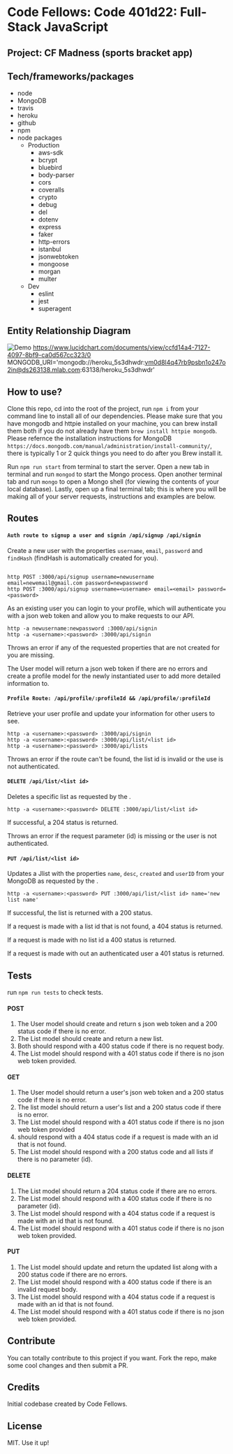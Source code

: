 # Code Fellows: Code 401d22: Full-Stack JavaScript

## Project: CF Madness (sports bracket app)




## Tech/frameworks/packages

- node 
- MongoDB
- travis
- heroku
- github
- npm
- node packages
  - Production
    - aws-sdk
    - bcrypt
    - bluebird
    - body-parser 
    - cors
    - coveralls
    - crypto 
    - debug 
    - del 
    - dotenv 
    - express 
    - faker 
    - http-errors 
    - istanbul 
    - jsonwebtoken 
    - mongoose 
    - morgan
    - multer 
  - Dev
    - eslint
    - jest
    - superagent

## Entity Relationship Diagram

![Demo](./public/img/erd.png)
https://www.lucidchart.com/documents/view/ccfd14a4-7127-4097-8bf9-ca0d567cc323/0
MONGODB_URI='mongodb://heroku_5s3dhwdr:vm0d8l4q47rb9psbn1o247o2in@ds263138.mlab.com:63138/heroku_5s3dhwdr'


## How to use?
Clone this repo, cd into the root of the project, run `npm i` from your command line to install all of our dependencies. Please make sure that you have mongodb and httpie installed on your machine, you can brew install them both if you do not already have them `brew install httpie mongodb`. Please refernce the installation instructions for MongoDB `https://docs.mongodb.com/manual/administration/install-community/`, there is typically 1 or 2 quick things you need to do after you Brew install it. 

Run `npm run start` from terminal to start the server. Open a new tab in terminal and run `mongod` to start the Mongo process. Open another terminal tab and run `mongo` to open a Mongo shell (for viewing the contents of your local database). Lastly, open up a final terminal tab; this is where you will be making all of your server requests, instructions and examples are below.

## Routes

#### `Auth route to signup a user and signin /api/signup /api/signin`

Create a new  user with the properties `username`, `email`, `password` and `findHash` (findHash is automatically created for you).

```

http POST :3000/api/signup username=newusername email=newemail@gmail.com password=newpassword
http POST :3000/api/signup username=<username> email=<email> password=<password>
```

As an existing user you can login to your profile, which will authenticate you with a json web token and allow you to make requests to our API.

```
http -a newusername:newpassword :3000/api/signin
http -a <username>:<password> :3000/api/signin

```

Throws an error if any of the requested properties that are not created for you are missing.

The User model will return a json web token if there are no errors and create a profile model for the newly instantiated user to add more detailed information to.

#### `Profile Route: /api/profile/:profileId && /api/profile/:profileId`

Retrieve your user profile and update your information for other users to see.

```
http -a <username>:<password> :3000/api/signin
http -a <username>:<password> :3000/api/list/<list id>
http -a <username>:<password> :3000/api/lists
```

Throws an error if the route can't be found, the list id is invalid or the use is not authenticated.

#### `DELETE /api/list/<list id>`

Deletes a specific list as requested by the <list id>.

```
http -a <username>:<password> DELETE :3000/api/list/<list id>
```

If successful, a 204 status is returned.

Throws an error if the request parameter (id) is missing or the user is not authenticated.


#### `PUT /api/list/<list id>`

Updates a Jlist with the properties `name`, `desc`, `created` and `userID` from your MongoDB as requested by the <list id>.

```
http -a <username>:<password> PUT :3000/api/list/<list id> name='new list name'
```

If successful, the list is returned with a 200 status.

If a request is made with a list id that is not found, a 404 status is returned.

If a request is made with no list id a 400 status is returned.

If a request is made with out an authenticated user a 401 status is returned.

## Tests

run `npm run tests` to check tests.

#### POST

1. The User model should create and return s json web token and a 200 status code if there is no error.
2. The List model should create and return a new list.
3. Both should respond with a 400 status code if there is no request body.
4. The List model should respond with a 401 status code if there is no json web token provided.

#### GET

1. The User model should return a user's json web token and a 200 status code if there is no error.
2. The list model should return a user's list and a 200 status code if there is no error.
3. The List model should respond with a 401 status code if there is no json web token provided
4. should respond with a 404 status code if a request is made with an id that is not found.
5. The List model should respond with a 200 status code and all lists if there is no parameter (id).

#### DELETE

1. The List model should return a 204 status code if there are no errors.
2. The List model should respond with a 400 status code if there is no parameter (id).
3. The List model should respond with a 404 status code if a request is made with an id that is not found.
4. The List model should respond with a 401 status code if there is no json web token provided.

#### PUT

1. The List model should update and return the updated list along with a 200 status code if there are no errors.
2. The List model should respond with a 400 status code if there is an invalid request body.
3. The List model should respond with a 404 status code if a request is made with an id that is not found.
4. The List model should respond with a 401 status code if there is no json web token provided.

## Contribute

You can totally contribute to this project if you want. Fork the repo, make some cool changes and then submit a PR.

## Credits

Initial codebase created by Code Fellows.

## License

MIT. Use it up!